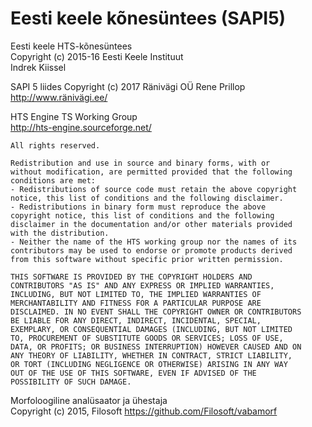 Eesti keele kõnesüntees (SAPI5)
========

Eesti keele HTS-kõnesüntees                     
	Copyright (c) 2015-16 Eesti Keele Instituut              
	Indrek Kiissel     

SAPI 5 liides
	Copyright (c) 2017 Ränivägi OÜ
	Rene Prillop
	http://www.ränivägi.ee/

HTS Engine
	TS Working Group                          
	http://hts-engine.sourceforge.net/                      

	All rights reserved.

	Redistribution and use in source and binary forms, with or
	without modification, are permitted provided that the following
	conditions are met:
	- Redistributions of source code must retain the above copyright
	notice, this list of conditions and the following disclaimer.
	- Redistributions in binary form must reproduce the above
	copyright notice, this list of conditions and the following
	disclaimer in the documentation and/or other materials provided
	with the distribution.
	- Neither the name of the HTS working group nor the names of its
	contributors may be used to endorse or promote products derived
	from this software without specific prior written permission.

	THIS SOFTWARE IS PROVIDED BY THE COPYRIGHT HOLDERS AND
	CONTRIBUTORS "AS IS" AND ANY EXPRESS OR IMPLIED WARRANTIES,
	INCLUDING, BUT NOT LIMITED TO, THE IMPLIED WARRANTIES OF
	MERCHANTABILITY AND FITNESS FOR A PARTICULAR PURPOSE ARE
	DISCLAIMED. IN NO EVENT SHALL THE COPYRIGHT OWNER OR CONTRIBUTORS
	BE LIABLE FOR ANY DIRECT, INDIRECT, INCIDENTAL, SPECIAL,
	EXEMPLARY, OR CONSEQUENTIAL DAMAGES (INCLUDING, BUT NOT LIMITED
	TO, PROCUREMENT OF SUBSTITUTE GOODS OR SERVICES; LOSS OF USE,
	DATA, OR PROFITS; OR BUSINESS INTERRUPTION) HOWEVER CAUSED AND ON
	ANY THEORY OF LIABILITY, WHETHER IN CONTRACT, STRICT LIABILITY,
	OR TORT (INCLUDING NEGLIGENCE OR OTHERWISE) ARISING IN ANY WAY
	OUT OF THE USE OF THIS SOFTWARE, EVEN IF ADVISED OF THE
	POSSIBILITY OF SUCH DAMAGE.

 Morfoloogiline analüsaator ja ühestaja                
	Copyright (c) 2015, Filosoft
	https://github.com/Filosoft/vabamorf
